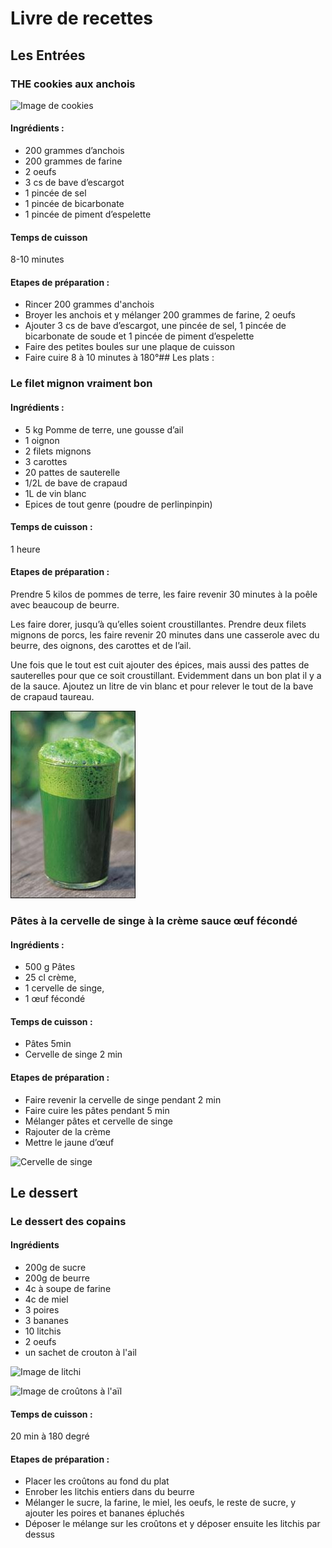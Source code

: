 # Livre de recettes

## Les Entrées

### THE cookies aux anchois

 ![Image de cookies](https://www.lapalanche.fr/media/cache/sylius_shop_product_large_thumbnail/sabl%C3%A9s%20z%C3%A9ro%20d%C3%A9chet%20drive%20Montpellier.png)

#### Ingrédients :

- 200 grammes d’anchois
- 200 grammes de farine
- 2 oeufs
- 3 cs de bave d’escargot
- 1 pincée de sel
- 1 pincée de bicarbonate
- 1 pincée de piment d’espelette


#### Temps de cuisson 

8-10 minutes

#### Etapes de préparation :

- Rincer 200 grammes d'anchois
- Broyer les anchois et y mélanger 200 grammes de farine, 2 oeufs
- Ajouter 3 cs de bave d’escargot, une pincée de sel, 1 pincée de bicarbonate de soude et 1 pincée de piment d’espelette
- Faire des petites boules sur une plaque de cuisson 
- Faire cuire 8 à 10 minutes à 180°## Les plats :
 
### Le filet mignon vraiment bon  
 
#### Ingrédients :
 
- 5 kg Pomme de terre, une gousse d’ail
- 1 oignon
- 2 filets mignons
- 3 carottes
- 20 pattes de sauterelle
- 1/2L de bave de crapaud
- 1L de vin blanc
- Epices de tout genre (poudre de perlinpinpin)
 
#### Temps de cuisson :
 
1 heure
#### Etapes de préparation :
 
Prendre 5 kilos de pommes de terre, les faire revenir 30 minutes à la poêle avec beaucoup de beurre.
 
Les faire dorer, jusqu’à qu’elles soient croustillantes.
Prendre deux filets mignons de porcs, les faire revenir 20 minutes dans une casserole avec du beurre, des oignons, des carottes et de l’ail.
 
Une fois que le tout est cuit ajouter des épices, mais aussi des pattes de sauterelles pour que ce soit croustillant.
Evidemment dans un bon plat il y a de la sauce. Ajoutez un litre de vin blanc et pour relever le tout de la bave de crapaud taureau.


![Jus de crapaud.](/jusdecrapaud.jpg
"This is a sample image.")


### Pâtes à la cervelle de singe à la crème sauce œuf fécondé
#### Ingrédients :
- 500 g Pâtes
- 25 cl crème, 
- 1 cervelle de singe, 
- 1 œuf fécondé


#### Temps de cuisson :
- Pâtes 5min
- Cervelle de singe 2 min
#### Etapes de préparation :
- Faire revenir la cervelle de singe pendant 2 min
- Faire cuire les pâtes pendant 5 min
- Mélanger pâtes et cervelle de singe
- Rajouter de la crème
- Mettre le jaune d’œuf

![Cervelle de singe](https://www.avcesar.com/source/actualites/00/00/38/34/un-repas-avec-indiana-jones-sorbet-de-cervelle-de-singe_063158.jpg)

## Le dessert

### Le dessert des copains 

#### Ingrédients                                                     

- 200g de sucre
- 200g de beurre 
- 4c à soupe de farine 
- 4c de miel
- 3 poires
- 3 bananes 
- 10 litchis 
- 2 oeufs 
- un sachet de crouton à l'ail

![Image de litchi](https://tse1.mm.bing.net/th?id=OIP.xqI8zmwxaCg-jH5Wobfi-QHaEv&pid=Api&P=0&w=266&h=171)

  ![Image de croûtons à l'aïl](https://tse4.mm.bing.net/th?id=OIP.UX4g2DbI6q0BTCOnqOYlyAHaE8&pid=Api&P=0&w=250&h=168)

#### Temps de cuisson : 

20 min à 180 degré

#### Etapes de préparation :

- Placer les croûtons au fond du plat 
- Enrober les litchis entiers dans du beurre
- Mélanger le sucre, la farine, le miel, les oeufs, le reste de sucre, y ajouter les poires et bananes épluchés 
- Déposer le mélange sur les croûtons et y déposer ensuite les litchis par dessus 